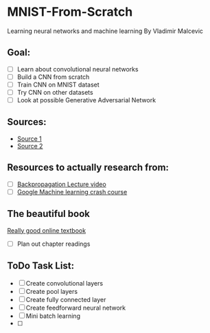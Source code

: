 # MNIST-From-Scratch
Learning neural networks and machine learning
By Vladimir Malcevic

Goal:
---
- [ ] Learn about convolutional neural networks
- [ ] Build a CNN from scratch
- [ ] Train CNN on MNIST dataset
- [ ] Try CNN on other datasets
- [ ] Look at possible Generative Adversarial Network

Sources:
---
- [Source 1](https://towardsdatascience.com/a-guide-to-convolutional-neural-networks-from-scratch-f1e3bfc3e2de)
- [Source 2](https://www.skcript.com/svr/writing-cnn-from-scratch/)

Resources to actually research from:
---
- [ ] [Backpropagation Lecture video](https://www.youtube.com/watch?v=i94OvYb6noo&t=3199s)
- [ ] [Google Machine learning crash course](https://developers.google.com/machine-learning/crash-course/multi-class-neural-networks/softmax)

The beautiful book
---
[Really good online textbook](http://neuralnetworksanddeeplearning.com/)
- [ ] Plan out chapter readings

ToDo Task List:
---
- [ ] Create convolutional layers
- [ ] Create pool layers
- [ ] Create fully connected layer
- [ ] Create feedforward neural network
- [ ] Mini batch learning
- [ ]
